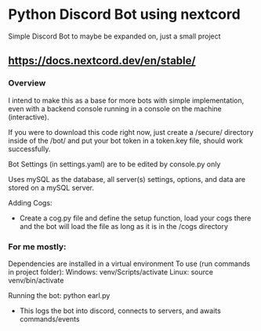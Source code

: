 # Python Discord Bot using nextcord
Simple Discord Bot to maybe be expanded on, just a small project

## https://docs.nextcord.dev/en/stable/

### Overview
I intend to make this as a base for more bots with simple implementation, even with a backend console running in a console on the machine (interactive).

If you were to download this code right now, just create a /secure/ directory inside of the /bot/ and put your bot token in a token.key file, should work successfully. 

Bot Settings (in settings.yaml) are to be edited by console.py only 

Uses mySQL as the database, all server(s) settings, options, and data are stored on a mySQL server.

Adding Cogs:
- Create a cog.py file and define the setup function, load your cogs there and the bot will load the file as long as it is in the /cogs directory

### For me mostly:
Dependencies are installed in a virtual environment
To use (run commands in project folder):
Windows: venv/Scripts/activate
Linux: source venv/bin/activate

Running the bot: python earl.py 
- This logs the bot into discord, connects to servers, and awaits commands/events
